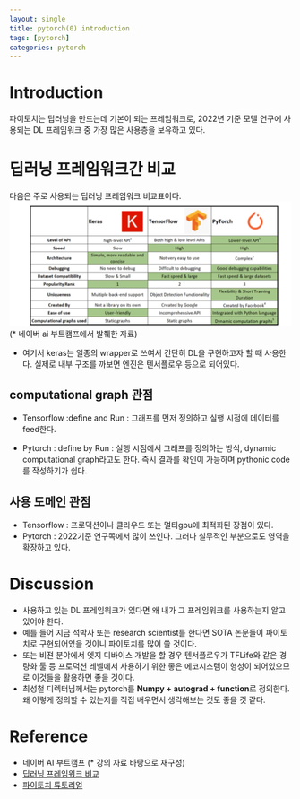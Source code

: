 ```yaml
---
layout: single
title: pytorch(0) introduction
tags: [pytorch]
categories: pytorch
---
```

# Introduction
 파이토치는 딥러닝을 만드는데 기본이 되는 프레임워크로, 2022년 기준 모델 연구에 사용되는 DL 프레임워크 중 가장 많은 사용층을 보유하고 있다.    

# 딥러닝 프레임워크간 비교
다음은 주로 사용되는 딥러닝 프레임워크 비교표이다.
![](./../../../assets/images/2022-04-10-torch1_basic_process_images/1664155485269.png)    
(* 네이버 ai 부트캠프에서 발췌한 자료)
- 여기서 keras는 일종의 wrapper로 쓰여서 간단히 DL을 구현하고자 할 때 사용한다. 실제로 내부 구조를 까보면 엔진은 텐서플로우 등으로 되어있다.


## computational graph 관점
- Tensorflow :define and Run
: 그래프를 먼저 정의하고 실행 시점에 데이터를 feed한다. 

- Pytorch : define by Run
: 실행 시점에서 그래프를 정의하는 방식, dynamic computational graph라고도 한다.
즉시 결과를 확인이 가능하며 pythonic code를 작성하기가 쉽다.

## 사용 도메인 관점
- Tensorflow : 프로덕션이나 클라우드 또는 멀티gpu에 최적화된 장점이 있다.
- Pytorch : 2022기준 연구쪽에서 많이 쓰인다. 그러나 실무적인 부분으로도 영역을 확장하고 있다.


# Discussion
- 사용하고 있는 DL 프레임워크가 있다면 왜 내가 그 프레임워크를 사용하는지 알고 있어야 한다. 
- 예를 들어 지금 석박사 또는 research scientist를 한다면 SOTA 논문들이 파이토치로 구현되어있을 것이니 파이토치를 많이 쓸 것이다. 
- 또는 비젼 분야에서 엣지 디바이스 개발을 할 경우 텐서플로우가 TFLife와 같은 경량화 툴 등 프로덕션 레벨에서 사용하기 위한 좋은 에코시스템이 형성이 되어있으므로 이것들을 활용하면 좋을 것이다.
- 최성철 디렉터님께서는 pytorch를 **Numpy + autograd + function**로 정의한다. 왜 이렇게 정의할 수 있는지를 직접 배우면서 생각해보는 것도 좋을 것 같다.




# Reference
- 네이버 AI 부트캠프 (* 강의 자료 바탕으로 재구성)   
- [딥러닝 프레임워크 비교](https://en.wikipedia.org/wiki/Comparison_of_deep_learning_software)
- [파이토치 튜토리얼](https://tutorials.pytorch.kr/beginner/basics/quickstart_tutorial.html)    